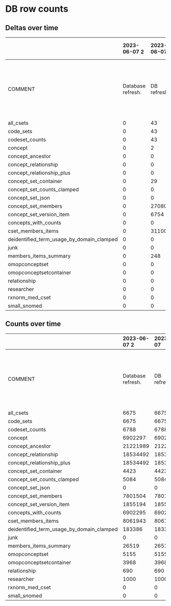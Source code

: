 # DB row counts
## Deltas over time
|                                           | 2023-06-07 2      | 2023-06-07   | 2023-06-01 4                           | 2023-06-01 3   | 2023-06-01 2   | 2023-06-01   | 2023-05-30                       | 2023-05-24                                          | 2023-05-19    | 2023-05-05                         | 2023-05-03 2                                           | 2023-05-03                              | 2023-05-02    | 2023-04-27                                                           | 2023-04-18   |
|:------------------------------------------|:------------------|:-------------|:---------------------------------------|:---------------|:---------------|:-------------|:---------------------------------|:----------------------------------------------------|:--------------|:-----------------------------------|:-------------------------------------------------------|:----------------------------------------|:--------------|:---------------------------------------------------------------------|:-------------|
| COMMENT                                   | Database refresh. | DB refresh.  | Finished db refresh using objects API. |                | TESTnote       | TESTnote     | About to modify the test schema. | Before running DB unit tests using test_n3c schema. | Did a backup. | after backup and full_data_refresh | Deleted 1 cset container after adding via objects API. | Added 1 cset container via objects API. | Did a backup. | Testing new feature of adding note annotations to table counts runs. | Baseline.    |
| all_csets                                 | 0                 | 43           | 135                                    | 0              | 0              | nan          | 0                                | 0                                                   | 0             | 183                                | 0                                                      | 0                                       | 0             | 0                                                                    | 6314         |
| code_sets                                 | 0                 | 43           | 135                                    | 0              | 0              | nan          | 0                                | 0                                                   | 0             | 182                                | 0                                                      | 0                                       | 0             | 1                                                                    | 6314         |
| codeset_counts                            | 0                 | 43           | 133                                    | 0              | 0              | nan          | 0                                | 0                                                   | 6612          | 0                                  | 0                                                      | 0                                       | 0             | 0                                                                    | 0            |
| concept                                   | 0                 | 2            | 0                                      | 0              | 0              | nan          | 0                                | 0                                                   | 0             | 0                                  | 0                                                      | 0                                       | 0             | 0                                                                    | 6902295      |
| concept_ancestor                          | 0                 | 0            | 0                                      | 0              | 0              | nan          | 0                                | 0                                                   | 0             | 1697361                            | 0                                                      | 0                                       | 0             | 0                                                                    | 19524628     |
| concept_relationship                      | 0                 | 0            | 0                                      | 0              | 0              | nan          | 0                                | 0                                                   | 0             | 1172766                            | 0                                                      | 0                                       | 0             | 0                                                                    | 17361726     |
| concept_relationship_plus                 | 0                 | 0            | 0                                      | 0              | 0              | nan          | 0                                | 0                                                   | 0             | 1172766                            | 0                                                      | 0                                       | 0             | 0                                                                    | 17361726     |
| concept_set_container                     | 0                 | 29           | 67                                     | 0              | 0              | nan          | 0                                | 0                                                   | 0             | 138                                | -1                                                     | 1                                       | 0             | 1                                                                    | 4188         |
| concept_set_counts_clamped                | 0                 | 0            | 0                                      | 0              | 0              | nan          | 0                                | 0                                                   | 0             | 0                                  | 0                                                      | 0                                       | 0             | 0                                                                    | 5084         |
| concept_set_json                          | 0                 | 0            | 0                                      | 0              | 0              | nan          | 0                                | 0                                                   | 0             | -1                                 | 0                                                      | 0                                       | 0             | 0                                                                    | 1            |
| concept_set_members                       | 0                 | 27080        | 13380                                  | 0              | 0              | nan          | 0                                | 0                                                   | -627911       | 114248                             | 0                                                      | 0                                       | 0             | 0                                                                    | 8274707      |
| concept_set_version_item                  | 0                 | 6754         | 4744                                   | 0              | 0              | nan          | 0                                | 0                                                   | 0             | 19127                              | 0                                                      | 0                                       | 0             | 0                                                                    | 1824569      |
| concepts_with_counts                      | 0                 | 0            | 0                                      | 0              | 0              | nan          | 0                                | 0                                                   | 0             | 0                                  | 0                                                      | 0                                       | 0             | 0                                                                    | 6902295      |
| cset_members_items                        | 0                 | 31100        | 15459                                  | 0              | 0              | nan          | 0                                | 0                                                   | -627931       | 118396                             | 0                                                      | 0                                       | 0             | 0                                                                    | 8524919      |
| deidentified_term_usage_by_domain_clamped | 0                 | 0            | 0                                      | 0              | 0              | nan          | 0                                | 0                                                   | 0             | 0                                  | 0                                                      | 0                                       | 0             | 0                                                                    | 183386       |
| junk                                      | 0                 | 0            | 2                                      | 0              | 0              | nan          | 0                                | 0                                                   | 0             | 0                                  | 0                                                      | 0                                       | 0             | 0                                                                    | 0            |
| members_items_summary                     | 0                 | 248          | 475                                    | 0              | 0              | nan          | 0                                | 0                                                   | 25796         | 0                                  | 0                                                      | 0                                       | 0             | 0                                                                    | 0            |
| omopconceptset                            | 0                 | 0            | 0                                      | 0              | 0              | nan          | 0                                | 0                                                   | 0             | 0                                  | 0                                                      | 0                                       | 0             | 0                                                                    | 5155         |
| omopconceptsetcontainer                   | 0                 | 0            | 0                                      | 0              | 0              | nan          | 0                                | 0                                                   | 0             | 0                                  | 0                                                      | 0                                       | 0             | 0                                                                    | 3968         |
| relationship                              | 0                 | 0            | 0                                      | 0              | 0              | nan          | 0                                | 0                                                   | 690           | 0                                  | 0                                                      | 0                                       | 0             | 0                                                                    | 0            |
| researcher                                | 0                 | 0            | 0                                      | 0              | 0              | nan          | 0                                | 0                                                   | 0             | 0                                  | 0                                                      | 0                                       | 0             | 0                                                                    | 1000         |
| rxnorm_med_cset                           | 0                 | 0            | 0                                      | 0              | 0              | nan          | 0                                | 0                                                   | 0             | 0                                  | 0                                                      | 0                                       | 0             | 0                                                                    | 34           |
| small_snomed                              | 0                 | 0            | 0                                      | 0              | 0              | nan          | 0                                | 0                                                   | 0             | 0                                  | 0                                                      | 0                                       | 0             | 197214                                                               | 0            |

## Counts over time
|                                           | 2023-06-07 2      | 2023-06-07   | 2023-06-01 4                           | 2023-06-01 3   | 2023-06-01 2   | 2023-06-01   | 2023-05-30                       | 2023-05-24                                          | 2023-05-19    | 2023-05-05                         | 2023-05-03 2                                           | 2023-05-03                              | 2023-05-02    | 2023-04-27                                                           | 2023-04-18   |
|:------------------------------------------|:------------------|:-------------|:---------------------------------------|:---------------|:---------------|:-------------|:---------------------------------|:----------------------------------------------------|:--------------|:-----------------------------------|:-------------------------------------------------------|:----------------------------------------|:--------------|:---------------------------------------------------------------------|:-------------|
| COMMENT                                   | Database refresh. | DB refresh.  | Finished db refresh using objects API. |                | TESTnote       | TESTnote     | About to modify the test schema. | Before running DB unit tests using test_n3c schema. | Did a backup. | after backup and full_data_refresh | Deleted 1 cset container after adding via objects API. | Added 1 cset container via objects API. | Did a backup. | Testing new feature of adding note annotations to table counts runs. | Baseline.    |
| all_csets                                 | 6675              | 6675         | 6632                                   | 6497           | 6497           | nan          | 6497                             | 6497                                                | 6497          | 6497                               | 6314                                                   | 6314                                    | 6314          | 6314                                                                 | 6314         |
| code_sets                                 | 6675              | 6675         | 6632                                   | 6497           | 6497           | nan          | 6497                             | 6497                                                | 6497          | 6497                               | 6315                                                   | 6315                                    | 6315          | 6315                                                                 | 6314         |
| codeset_counts                            | 6788              | 6788         | 6745                                   | 6612           | 6612           | nan          | 6612                             | 6612                                                | 6612          | 0                                  | 0                                                      | 0                                       | 0             | 0                                                                    | 0            |
| concept                                   | 6902297           | 6902297      | 6902295                                | 6902295        | 6902295        | nan          | 6902295                          | 6902295                                             | 6902295       | 6902295                            | 6902295                                                | 6902295                                 | 6902295       | 6902295                                                              | 6902295      |
| concept_ancestor                          | 21221989          | 21221989     | 21221989                               | 21221989       | 21221989       | nan          | 21221989                         | 21221989                                            | 21221989      | 21221989                           | 19524628                                               | 19524628                                | 19524628      | 19524628                                                             | 19524628     |
| concept_relationship                      | 18534492          | 18534492     | 18534492                               | 18534492       | 18534492       | nan          | 18534492                         | 18534492                                            | 18534492      | 18534492                           | 17361726                                               | 17361726                                | 17361726      | 17361726                                                             | 17361726     |
| concept_relationship_plus                 | 18534492          | 18534492     | 18534492                               | 18534492       | 18534492       | nan          | 18534492                         | 18534492                                            | 18534492      | 18534492                           | 17361726                                               | 17361726                                | 17361726      | 17361726                                                             | 17361726     |
| concept_set_container                     | 4423              | 4423         | 4394                                   | 4327           | 4327           | nan          | 4327                             | 4327                                                | 4327          | 4327                               | 4189                                                   | 4190                                    | 4189          | 4189                                                                 | 4188         |
| concept_set_counts_clamped                | 5084              | 5084         | 5084                                   | 5084           | 5084           | nan          | 5084                             | 5084                                                | 5084          | 5084                               | 5084                                                   | 5084                                    | 5084          | 5084                                                                 | 5084         |
| concept_set_json                          | 0                 | 0            | 0                                      | 0              | 0              | nan          | 0                                | 0                                                   | 0             | 0                                  | 1                                                      | 1                                       | 1             | 1                                                                    | 1            |
| concept_set_members                       | 7801504           | 7801504      | 7774424                                | 7761044        | 7761044        | nan          | 7761044                          | 7761044                                             | 7761044       | 8388955                            | 8274707                                                | 8274707                                 | 8274707       | 8274707                                                              | 8274707      |
| concept_set_version_item                  | 1855194           | 1855194      | 1848440                                | 1843696        | 1843696        | nan          | 1843696                          | 1843696                                             | 1843696       | 1843696                            | 1824569                                                | 1824569                                 | 1824569       | 1824569                                                              | 1824569      |
| concepts_with_counts                      | 6902295           | 6902295      | 6902295                                | 6902295        | 6902295        | nan          | 6902295                          | 6902295                                             | 6902295       | 6902295                            | 6902295                                                | 6902295                                 | 6902295       | 6902295                                                              | 6902295      |
| cset_members_items                        | 8061943           | 8061943      | 8030843                                | 8015384        | 8015384        | nan          | 8015384                          | 8015384                                             | 8015384       | 8643315                            | 8524919                                                | 8524919                                 | 8524919       | 8524919                                                              | 8524919      |
| deidentified_term_usage_by_domain_clamped | 183386            | 183386       | 183386                                 | 183386         | 183386         | nan          | 183386                           | 183386                                              | 183386        | 183386                             | 183386                                                 | 183386                                  | 183386        | 183386                                                               | 183386       |
| junk                                      | 0                 | 0            | 2                                      | 0              | 0              | nan          | 0                                | 0                                                   | 0             | 0                                  | 0                                                      | 0                                       | 0             | 0                                                                    | 0            |
| members_items_summary                     | 26519             | 26519        | 26271                                  | 25796          | 25796          | nan          | 25796                            | 25796                                               | 25796         | 0                                  | 0                                                      | 0                                       | 0             | 0                                                                    | 0            |
| omopconceptset                            | 5155              | 5155         | 5155                                   | 5155           | 5155           | nan          | 5155                             | 5155                                                | 5155          | 5155                               | 5155                                                   | 5155                                    | 5155          | 5155                                                                 | 5155         |
| omopconceptsetcontainer                   | 3968              | 3968         | 3968                                   | 3968           | 3968           | nan          | 3968                             | 3968                                                | 3968          | 3968                               | 3968                                                   | 3968                                    | 3968          | 3968                                                                 | 3968         |
| relationship                              | 690               | 690          | 690                                    | 690            | 690            | nan          | 690                              | 690                                                 | 690           | 0                                  | 0                                                      | 0                                       | 0             | 0                                                                    | 0            |
| researcher                                | 1000              | 1000         | 1000                                   | 1000           | 1000           | nan          | 1000                             | 1000                                                | 1000          | 1000                               | 1000                                                   | 1000                                    | 1000          | 1000                                                                 | 1000         |
| rxnorm_med_cset                           | 0                 | 0            | 0                                      | 0              | 0              | nan          | 0                                | 0                                                   | 0             | 0                                  | 34                                                     | 34                                      | 34            | 34                                                                   | 34           |
| small_snomed                              | 0                 | 0            | 0                                      | 0              | 0              | nan          | 0                                | 0                                                   | 0             | 0                                  | 197214                                                 | 197214                                  | 197214        | 197214                                                               | 0            |